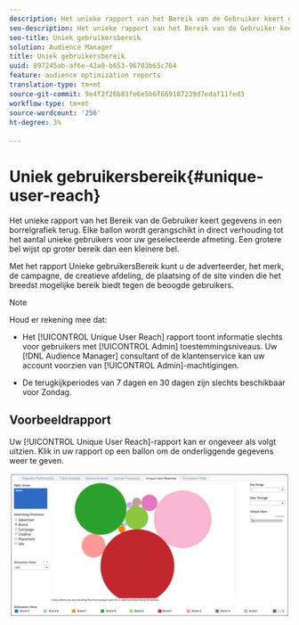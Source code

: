 ```yaml
---
description: Het unieke rapport van het Bereik van de Gebruiker keert gegevens in een borrelgrafiek terug. Elke ballon wordt gerangschikt in direct verhouding tot het aantal unieke gebruikers voor uw geselecteerde afmeting. Een grotere bel wijst op groter bereik dan een kleinere bel. Met het rapport Unieke gebruikersBereik kunt u de adverteerder, het merk, de campagne, de creatieve afdeling, de plaatsing of de site vinden die het breedst mogelijke bereik biedt tegen de beoogde gebruikers.
seo-description: Het unieke rapport van het Bereik van de Gebruiker keert gegevens in een borrelgrafiek terug. Elke ballon wordt gerangschikt in direct verhouding tot het aantal unieke gebruikers voor uw geselecteerde afmeting. Een grotere bel wijst op groter bereik dan een kleinere bel. Met het rapport Unieke gebruikersBereik kunt u de adverteerder, het merk, de campagne, de creatieve afdeling, de plaatsing of de site vinden die het breedst mogelijke bereik biedt tegen de beoogde gebruikers.
seo-title: Uniek gebruikersbereik
solution: Audience Manager
title: Uniek gebruikersbereik
uuid: 897245ab-af6e-42a0-b653-96703b65c764
feature: audience optimization reports
translation-type: tm+mt
source-git-commit: 9e4f2f26b83fe6e5b6f669107239d7edaf11fed3
workflow-type: tm+mt
source-wordcount: '256'
ht-degree: 3%

---
```



# Uniek gebruikersbereik{#unique-user-reach}

Het unieke rapport van het Bereik van de Gebruiker keert gegevens in een borrelgrafiek terug. Elke ballon wordt gerangschikt in direct verhouding tot het aantal unieke gebruikers voor uw geselecteerde afmeting. Een grotere bel wijst op groter bereik dan een kleinere bel.

Met het rapport Unieke gebruikersBereik kunt u de adverteerder, het merk, de campagne, de creatieve afdeling, de plaatsing of de site vinden die het breedst mogelijke bereik biedt tegen de beoogde gebruikers.

>[!NOTE]
>
>Houd er rekening mee dat:
>
>* Het [!UICONTROL Unique User Reach] rapport toont informatie slechts voor gebruikers met [!UICONTROL Admin] toestemmingsniveaus. Uw [!DNL Audience Manager] consultant of de klantenservice kan uw account voorzien van [!UICONTROL Admin]-machtigingen.
   >
   >
* De terugkijkperiodes van 7 dagen en 30 dagen zijn slechts beschikbaar voor Zondag.


## Voorbeeldrapport

Uw [!UICONTROL Unique User Reach]-rapport kan er ongeveer als volgt uitzien. Klik in uw rapport op een ballon om de onderliggende gegevens weer te geven.

![](assets/unique-user-reach.png)
